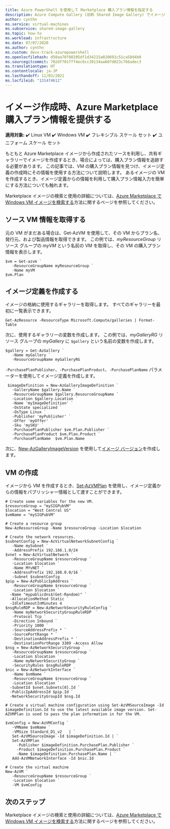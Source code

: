 ```yaml
---
title: Azure PowerShell を使用して Marketplace 購入プラン情報を指定する
description: Azure Compute Gallery (旧称 Shared Image Gallery) でイメージを作成するときに Azure Marketplace 購入プランの詳細を指定する方法について説明します。
author: cynthn
ms.service: virtual-machines
ms.subservice: shared-image-gallery
ms.topic: how-to
ms.workload: infrastructure
ms.date: 07/07/2020
ms.author: cynthn
ms.custom: devx-track-azurepowershell
ms.openlocfilehash: d50aa76f80205df1d34215a020691c51ca58d4b0
ms.sourcegitcommit: 702df701fff4ec6cc39134aa607d023c766adec3
ms.translationtype: HT
ms.contentlocale: ja-JP
ms.lasthandoff: 11/03/2021
ms.locfileid: "131474612"
---
```

# <a name="supply-azure-marketplace-purchase-plan-information-when-creating-images"></a>イメージ作成時、Azure Marketplace 購入プラン情報を提供する

**適用対象:** :heavy_check_mark: Linux VM :heavy_check_mark: Windows VM :heavy_check_mark: フレキシブル スケール セット :heavy_check_mark: ユニフォーム スケール セット

もともと Azure Marketplace イメージから作成されたソースを利用し、共有ギャラリーでイメージを作成するとき、場合によっては、購入プラン情報を追跡する必要があります。 この記事では、VM の購入プラン情報を見つけ、イメージ定義の作成時にその情報を使用する方法について説明します。 あるイメージの VM を作成するとき、イメージ定義からの情報を利用して購入プラン情報入力を簡単にする方法についても触れます。

Marketplace イメージの検索と使用の詳細については、[Azure Marketplace で Windows VM イメージを検索する](./windows/cli-ps-findimage.md)方法に関するページを参照してください。


## <a name="get-the-source-vm-information"></a>ソース VM 情報を取得する
元の VM がまだある場合は、Get-AzVM を使用して、その VM からプラン名、発行元、および製品情報を取得できます。 この例では、*myResourceGroup* リソース グループの *myVM* という名前の VM を取得し、その VM の購入プラン情報を表示します。

```azurepowershell-interactive
$vm = Get-azvm `
   -ResourceGroupName myResourceGroup `
   -Name myVM
$vm.Plan
```

## <a name="create-the-image-definition"></a>イメージ定義を作成する

イメージの格納に使用するギャラリーを取得します。 すべてのギャラリーを最初に一覧表示できます。

```azurepowershell-interactive
Get-AzResource -ResourceType Microsoft.Compute/galleries | Format-Table
```

次に、使用するギャラリーの変数を作成します。 この例では、*myGalleryRG* リソース グループの *myGallery* に `$gallery` という名前の変数を作成します。

```azurepowershell-interactive
$gallery = Get-AzGallery `
   -Name myGallery `
   -ResourceGroupName myGalleryRG
```

`-PurchasePlanPublisher`、`-PurchasePlanProduct`、`-PurchasePlanName` パラメーターを使用してイメージ定義を作成します。

```azurepowershell-interactive
 $imageDefinition = New-AzGalleryImageDefinition `
   -GalleryName $gallery.Name `
   -ResourceGroupName $gallery.ResourceGroupName `
   -Location $gallery.Location `
   -Name 'myImageDefinition' `
   -OsState specialized `
   -OsType Linux `
   -Publisher 'myPublisher' `
   -Offer 'myOffer' `
   -Sku 'mySKU' `
   -PurchasePlanPublisher $vm.Plan.Publisher `
   -PurchasePlanProduct $vm.Plan.Product `
   -PurchasePlanName  $vm.Plan.Name
```

次に、[New-AzGalleryImageVersion](/powershell/module/az.compute/new-azgalleryimageversion) を使用して[イメージ バージョン](image-version.md)を作成します。  


## <a name="create-the-vm"></a>VM の作成

イメージから VM を作成するとき、[Set-AzVMPlan](/powershell/module/az.compute/set-azvmplan) を使用し、イメージ定義からの情報をパブリッシャー情報として渡すことができます。


```azurepowershell-interactive
# Create some variables for the new VM.
$resourceGroup = "mySIGPubVM"
$location = "West Central US"
$vmName = "mySIGPubVM"

# Create a resource group
New-AzResourceGroup -Name $resourceGroup -Location $location

# Create the network resources.
$subnetConfig = New-AzVirtualNetworkSubnetConfig `
   -Name mySubnet `
   -AddressPrefix 192.168.1.0/24
$vnet = New-AzVirtualNetwork `
   -ResourceGroupName $resourceGroup `
   -Location $location `
   -Name MYvNET `
   -AddressPrefix 192.168.0.0/16 `
   -Subnet $subnetConfig
$pip = New-AzPublicIpAddress `
   -ResourceGroupName $resourceGroup `
   -Location $location `
  -Name "mypublicdns$(Get-Random)" `
  -AllocationMethod Static `
  -IdleTimeoutInMinutes 4
$nsgRuleRDP = New-AzNetworkSecurityRuleConfig `
   -Name myNetworkSecurityGroupRuleRDP  `
   -Protocol Tcp `
   -Direction Inbound `
   -Priority 1000 `
   -SourceAddressPrefix * `
   -SourcePortRange * `
   -DestinationAddressPrefix * `
   -DestinationPortRange 3389 -Access Allow
$nsg = New-AzNetworkSecurityGroup `
   -ResourceGroupName $resourceGroup `
   -Location $location `
   -Name myNetworkSecurityGroup `
   -SecurityRules $nsgRuleRDP
$nic = New-AzNetworkInterface `
   -Name $vmName `
   -ResourceGroupName $resourceGroup `
   -Location $location `
  -SubnetId $vnet.Subnets[0].Id `
  -PublicIpAddressId $pip.Id `
  -NetworkSecurityGroupId $nsg.Id

# Create a virtual machine configuration using Set-AzVMSourceImage -Id $imageDefinition.Id to use the latest available image version. Set-AZVMPlan is used to pass the plan information in for the VM.

$vmConfig = New-AzVMConfig `
   -VMName $vmName `
   -VMSize Standard_D1_v2   | `
   Set-AzVMSourceImage -Id $imageDefinition.Id | `
   Set-AzVMPlan `
     -Publisher $imageDefinition.PurchasePlan.Publisher `
     -Product $imageDefinition.PurchasePlan.Product `
     -Name $imageDefinition.PurchasePlan.Name | `
   Add-AzVMNetworkInterface -Id $nic.Id

# Create the virtual machine
New-AzVM `
   -ResourceGroupName $resourceGroup `
   -Location $location `
   -VM $vmConfig
```

## <a name="next-steps"></a>次のステップ

Marketplace イメージの検索と使用の詳細については、[Azure Marketplace で Windows VM イメージを検索する](./windows/cli-ps-findimage.md)方法に関するページを参照してください。
